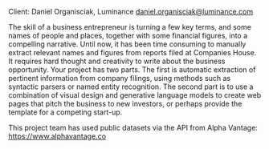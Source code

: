 Client: Daniel Organisciak, Luminance
<daniel.organisciak@luminance.com>

The skill of a business entrepreneur is turning a few key terms, and
some names of people and places, together with some financial figures,
into a compelling narrative. Until now, it has been time consuming to
manually extract relevant names and figures from reports filed at
Companies House. It requires hard thought and creativity to write about
the business opportunity. Your project has two parts. The first is
automatic extraction of pertinent information from company filings,
using methods such as syntactic parsers or named entity recognition. The
second part is to use a combination of visual design and generative
language models to create web pages that pitch the business to new
investors, or perhaps provide the template for a competing start-up.

This project team has used public datasets via the API from Alpha
Vantage: <https://www.alphavantage.co>